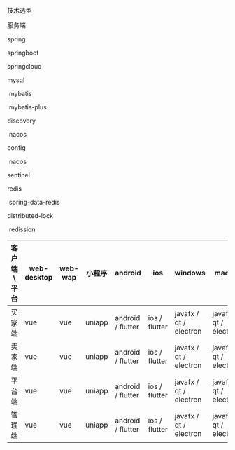 技术选型



服务端

spring

springboot

springcloud

mysql

​	mybatis

​	mybatis-plus

discovery

​	nacos

config

​    nacos



sentinel

redis

​    spring-data-redis

distributed-lock

​    redission







| 客户端 \ 平台 | web-desktop | web-wap | 小程序 | android           | ios           | windows                | macos                  | linux                  |
| ------------- | ----------- | ------- | ------ | ----------------- | ------------- | ---------------------- | ---------------------- | ---------------------- |
| 买家端        | vue         | vue     | uniapp | android / flutter | ios / flutter | javafx / qt / electron | javafx / qt / electron | javafx / qt / electron |
| 卖家端        | vue         | vue     | uniapp | android / flutter | ios / flutter | javafx / qt / electron | javafx / qt / electron | javafx / qt / electron |
| 平台端        | vue         | vue     | uniapp | android / flutter | ios / flutter | javafx / qt / electron | javafx / qt / electron | javafx / qt / electron |
| 管理端        | vue         | vue     | uniapp | android / flutter | ios / flutter | javafx / qt / electron | javafx / qt / electron | javafx / qt / electron |

